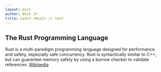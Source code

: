 ```yaml
---
layout: post
author: Wick Jr.
title: Learn <Rust> // test
---
```


## The **Rust** Programming Language

Rust is a multi-paradigm programming language designed for performance and safety, especially safe concurrency. Rust is syntactically similar to C++, but can guarantee memory safety by using a borrow checker to validate references. [Wikipedia](https://en.wikipedia.org/wiki/Rust_(programming_language))
